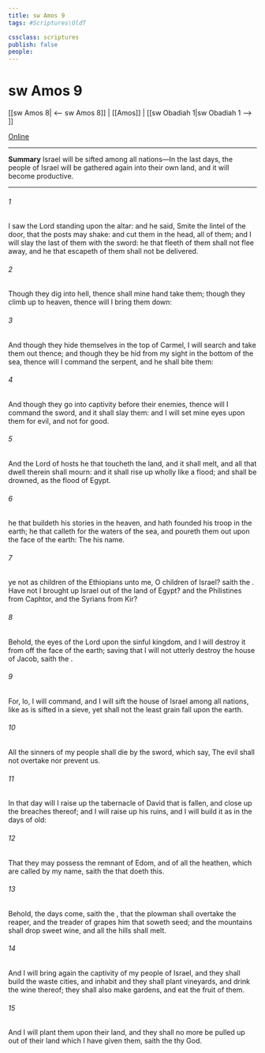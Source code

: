 ```yaml
---
title: sw Amos 9
tags: #Scriptures\OldT

cssclass: scriptures
publish: false
people:
---
```


# sw Amos 9
[[sw Amos 8| <-- sw Amos 8]] | [[Amos]] | [[sw Obadiah 1|sw Obadiah 1 --> ]]

[Online](https://churchofjesuschrist.org/study/scriptures/ot/amos/9?lang=eng)

---
__Summary__
Israel will be sifted among all nations—In the last days, the people of Israel will be gathered again into their own land, and it will become productive.

---
###### 1 
I saw the Lord standing upon the altar: and he said, Smite the lintel of the door, that the posts may shake: and cut them in the head, all of them; and I will slay the last of them with the sword: he that fleeth of them shall not flee away, and he that escapeth of them shall not be delivered.

###### 2 
Though they dig into hell, thence shall mine hand take them; though they climb up to heaven, thence will I bring them down:

###### 3 
And though they hide themselves in the top of Carmel, I will search and take them out thence; and though they be hid from my sight in the bottom of the sea, thence will I command the serpent, and he shall bite them:

###### 4 
And though they go into captivity before their enemies, thence will I command the sword, and it shall slay them: and I will set mine eyes upon them for evil, and not for good.

###### 5 
And the Lord  of hosts  he that toucheth the land, and it shall melt, and all that dwell therein shall mourn: and it shall rise up wholly like a flood; and shall be drowned, as  the flood of Egypt.

###### 6 
 he that buildeth his stories in the heaven, and hath founded his troop in the earth; he that calleth for the waters of the sea, and poureth them out upon the face of the earth: The   his name.

###### 7 
 ye not as children of the Ethiopians unto me, O children of Israel? saith the . Have not I brought up Israel out of the land of Egypt? and the Philistines from Caphtor, and the Syrians from Kir?

###### 8 
Behold, the eyes of the Lord   upon the sinful kingdom, and I will destroy it from off the face of the earth; saving that I will not utterly destroy the house of Jacob, saith the .

###### 9 
For, lo, I will command, and I will sift the house of Israel among all nations, like as  is sifted in a sieve, yet shall not the least grain fall upon the earth.

###### 10 
All the sinners of my people shall die by the sword, which say, The evil shall not overtake nor prevent us.

###### 11 
In that day will I raise up the tabernacle of David that is fallen, and close up the breaches thereof; and I will raise up his ruins, and I will build it as in the days of old:

###### 12 
That they may possess the remnant of Edom, and of all the heathen, which are called by my name, saith the  that doeth this.

###### 13 
Behold, the days come, saith the , that the plowman shall overtake the reaper, and the treader of grapes him that soweth seed; and the mountains shall drop sweet wine, and all the hills shall melt.

###### 14 
And I will bring again the captivity of my people of Israel, and they shall build the waste cities, and inhabit  and they shall plant vineyards, and drink the wine thereof; they shall also make gardens, and eat the fruit of them.

###### 15 
And I will plant them upon their land, and they shall no more be pulled up out of their land which I have given them, saith the  thy God.

